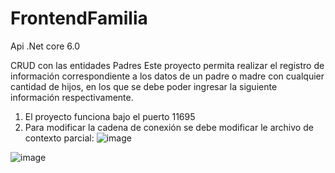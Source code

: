 # FrontendFamilia

Api .Net core 6.0  

CRUD con las entidades Padres 
Este proyecto permita realizar el registro de información correspondiente a los datos de un padre o madre con cualquier cantidad de hijos, en los que se debe poder ingresar la siguiente información respectivamente.

1. El proyecto funciona bajo el puerto 11695
2. Para modificar la cadena de conexión se debe modificar le archivo de contexto parcial: 
![image](https://github.com/DiegoMadrid404/FrontendFamilia/assets/71359745/edefe22d-5b33-4a31-93c3-4c389f5e8a9e)

 
![image](https://github.com/DiegoMadrid404/FrontendFamilia/assets/71359745/33c02e5b-df1a-40e6-816c-e9e6aec8d417)



